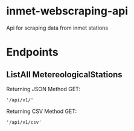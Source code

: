# inmet-webscraping-api

Api for scraping data from inmet stations  

# Endpoints  

 ## ListAll MetereologicalStations
Returning JSON Method GET:
 ```
 '/api/v1/'
 ```
Returning CSV  Method GET:

  ```
 '/api/v1/csv'
 ```